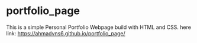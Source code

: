 # portfolio_page
This is a simple Personal Portfolio Webpage build with HTML and CSS.
here link: https://ahmadvns6.github.io/portfolio_page/
